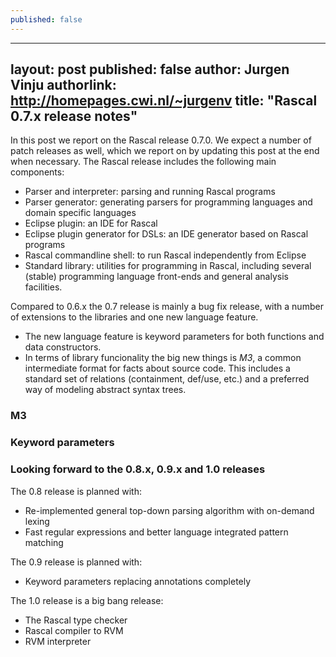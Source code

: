 ```yaml
---
published: false
---
```



---
layout: post 
published: false
author: Jurgen Vinju
authorlink: http://homepages.cwi.nl/~jurgenv
title: "Rascal 0.7.x release notes"
---

In this post we report on the Rascal release 0.7.0. We expect a number of patch releases as well, which we report on by updating this post at the end when necessary. The Rascal release includes the following main components:

* Parser and interpreter: parsing and running Rascal programs
* Parser generator: generating parsers for programming languages and domain specific languages
* Eclipse plugin: an IDE for Rascal
* Eclipse plugin generator for DSLs: an IDE generator based on Rascal programs
* Rascal commandline shell: to run Rascal independently from Eclipse
* Standard library: utilities for programming in Rascal, including several (stable) programming language front-ends and general analysis facilities.

Compared to 0.6.x the 0.7 release is mainly a bug fix release, with a number of extensions to the libraries and one new language feature. 

* The new language feature is keyword parameters for both functions and data constructors. 
* In terms of library funcionality the big new things is *M3*, a common intermediate format for facts about source code. This includes a standard set of relations (containment, def/use, etc.) and a preferred way of modeling abstract syntax trees.

### M3

### Keyword parameters

### Looking forward to the 0.8.x, 0.9.x and 1.0 releases

The 0.8 release is planned with:

* Re-implemented general top-down parsing algorithm with on-demand lexing
* Fast regular expressions and better language integrated pattern matching

The 0.9 release is planned with:

* Keyword parameters replacing annotations completely

The 1.0 release is a big bang release:

* The Rascal type checker
* Rascal compiler to RVM
* RVM interpreter

